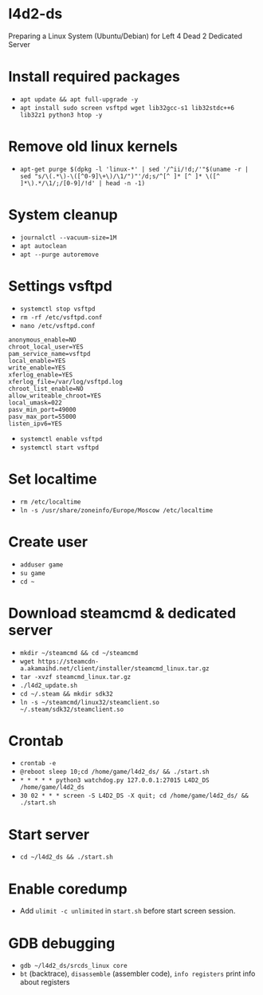 # l4d2-ds
Preparing a Linux System (Ubuntu/Debian) for Left 4 Dead 2 Dedicated Server

# Install required packages
* `apt update && apt full-upgrade -y`
* `apt install sudo screen vsftpd wget lib32gcc-s1 lib32stdc++6 lib32z1 python3 htop -y`

# Remove old linux kernels
* `apt-get purge $(dpkg -l 'linux-*' | sed '/^ii/!d;/'"$(uname -r | sed "s/\(.*\)-\([^0-9]\+\)/\1/")"'/d;s/^[^ ]* [^ ]* \([^ ]*\).*/\1/;/[0-9]/!d' | head -n -1)`

# System cleanup
* `journalctl --vacuum-size=1M`
* `apt autoclean`
* `apt --purge autoremove`

# Settings vsftpd
* `systemctl stop vsftpd`
* `rm -rf /etc/vsftpd.conf`
* `nano /etc/vsftpd.conf`
```
anonymous_enable=NO
chroot_local_user=YES
pam_service_name=vsftpd
local_enable=YES
write_enable=YES
xferlog_enable=YES
xferlog_file=/var/log/vsftpd.log
chroot_list_enable=NO
allow_writeable_chroot=YES
local_umask=022
pasv_min_port=49000
pasv_max_port=55000
listen_ipv6=YES
```
* `systemctl enable vsftpd`
* `systemctl start vsftpd`

# Set localtime
* `rm /etc/localtime`
* `ln -s /usr/share/zoneinfo/Europe/Moscow /etc/localtime`

# Create user
* `adduser game`
* `su game`
* `cd ~`

# Download steamcmd & dedicated server
* `mkdir ~/steamcmd && cd ~/steamcmd`
* `wget https://steamcdn-a.akamaihd.net/client/installer/steamcmd_linux.tar.gz`
* `tar -xvzf steamcmd_linux.tar.gz`
* `./l4d2_update.sh`
* `cd ~/.steam && mkdir sdk32`
* `ln -s ~/steamcmd/linux32/steamclient.so ~/.steam/sdk32/steamclient.so`

# Crontab
* `crontab -e`
* `@reboot sleep 10;cd /home/game/l4d2_ds/ && ./start.sh`
* `* * * * * python3 watchdog.py 127.0.0.1:27015 L4D2_DS /home/game/l4d2_ds`
* `30 02 * * * screen -S L4D2_DS -X quit; cd /home/game/l4d2_ds/ && ./start.sh`

# Start server
* `cd ~/l4d2_ds && ./start.sh`

# Enable coredump
* Add `ulimit -c unlimited` in `start.sh` before start screen session.

# GDB debugging
* `gdb ~/l4d2_ds/srcds_linux core`
* `bt` (backtrace), `disassemble` (assembler code), `info registers` print info about registers

